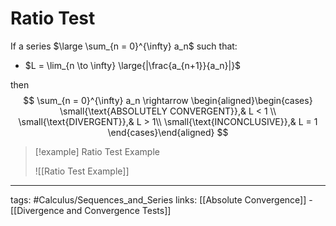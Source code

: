 # Ratio Test
If a series $\large \sum_{n = 0}^{\infty} a_n$ such that:
- $L = \lim_{n \to \infty} \large{|\frac{a_{n+1}}{a_n}|}$

then 
$$
\sum_{n = 0}^{\infty} a_n \rightarrow \begin{aligned}\begin{cases}
\small{\text{ABSOLUTELY CONVERGENT}},& L < 1 \\
\small{\text{DIVERGENT}},& L > 1\\
\small{\text{INCONCLUSIVE}},& L = 1
\end{cases}\end{aligned}
$$

> [!example]  Ratio Test Example
> 
> ![[Ratio Test Example]]
> 


---
tags: #Calculus/Sequences_and_Series 
links: [[Absolute Convergence]] - [[Divergence and Convergence Tests]]